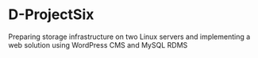 # D-ProjectSix
Preparing storage infrastructure on two Linux servers and implementing a web solution using WordPress CMS and MySQL RDMS
